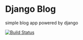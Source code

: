 # Django Blog

simple blog app powered by django

[![Build Status](https://travis-ci.org/kev20006/simple_blog_app.svg?branch=master)](https://travis-ci.org/kev20006/simple_blog_app)
